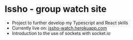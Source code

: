 # Issho - group watch site

- Project to further develop my Typescript and React skills
- Currently live on: [issho-watch.herokuapp.com](https://issho-watch.herokuapp.com)
- Introduction to the use of sockets with socket.io
